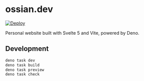 # ossian.dev

[![Deploy](https://img.shields.io/github/actions/workflow/status/ozwaldorf/ossian.dev/deploy.yml?style=for-the-badge)](https://github.com/ozwaldorf/ossian.dev/actions/workflows/deploy.yml)

Personal website built with Svelte 5 and Vite, powered by Deno.

## Development

```bash
deno task dev
deno task build
deno task preview
deno task check
```
